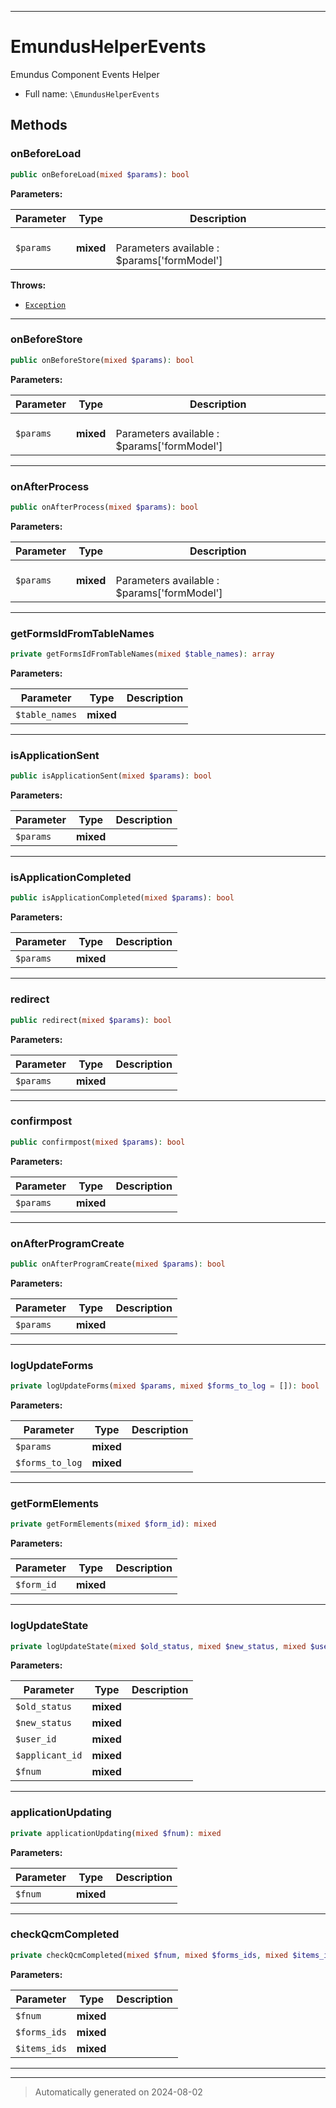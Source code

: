 ***

# EmundusHelperEvents

Emundus Component Events Helper



* Full name: `\EmundusHelperEvents`




## Methods


### onBeforeLoad



```php
public onBeforeLoad(mixed $params): bool
```








**Parameters:**

| Parameter | Type | Description |
|-----------|------|-------------|
| `$params` | **mixed** | <br />Parameters available : $params[&#039;formModel&#039;] |




**Throws:**

- [`Exception`](./Exception.md)



***

### onBeforeStore



```php
public onBeforeStore(mixed $params): bool
```








**Parameters:**

| Parameter | Type | Description |
|-----------|------|-------------|
| `$params` | **mixed** | <br />Parameters available : $params[&#039;formModel&#039;] |





***

### onAfterProcess



```php
public onAfterProcess(mixed $params): bool
```








**Parameters:**

| Parameter | Type | Description |
|-----------|------|-------------|
| `$params` | **mixed** | <br />Parameters available : $params[&#039;formModel&#039;] |





***

### getFormsIdFromTableNames



```php
private getFormsIdFromTableNames(mixed $table_names): array
```








**Parameters:**

| Parameter | Type | Description |
|-----------|------|-------------|
| `$table_names` | **mixed** |  |





***

### isApplicationSent



```php
public isApplicationSent(mixed $params): bool
```








**Parameters:**

| Parameter | Type | Description |
|-----------|------|-------------|
| `$params` | **mixed** |  |





***

### isApplicationCompleted



```php
public isApplicationCompleted(mixed $params): bool
```








**Parameters:**

| Parameter | Type | Description |
|-----------|------|-------------|
| `$params` | **mixed** |  |





***

### redirect



```php
public redirect(mixed $params): bool
```








**Parameters:**

| Parameter | Type | Description |
|-----------|------|-------------|
| `$params` | **mixed** |  |





***

### confirmpost



```php
public confirmpost(mixed $params): bool
```








**Parameters:**

| Parameter | Type | Description |
|-----------|------|-------------|
| `$params` | **mixed** |  |





***

### onAfterProgramCreate



```php
public onAfterProgramCreate(mixed $params): bool
```








**Parameters:**

| Parameter | Type | Description |
|-----------|------|-------------|
| `$params` | **mixed** |  |





***

### logUpdateForms



```php
private logUpdateForms(mixed $params, mixed $forms_to_log = []): bool
```








**Parameters:**

| Parameter | Type | Description |
|-----------|------|-------------|
| `$params` | **mixed** |  |
| `$forms_to_log` | **mixed** |  |





***

### getFormElements



```php
private getFormElements(mixed $form_id): mixed
```








**Parameters:**

| Parameter | Type | Description |
|-----------|------|-------------|
| `$form_id` | **mixed** |  |





***

### logUpdateState



```php
private logUpdateState(mixed $old_status, mixed $new_status, mixed $user_id, mixed $applicant_id, mixed $fnum): mixed
```








**Parameters:**

| Parameter | Type | Description |
|-----------|------|-------------|
| `$old_status` | **mixed** |  |
| `$new_status` | **mixed** |  |
| `$user_id` | **mixed** |  |
| `$applicant_id` | **mixed** |  |
| `$fnum` | **mixed** |  |





***

### applicationUpdating



```php
private applicationUpdating(mixed $fnum): mixed
```








**Parameters:**

| Parameter | Type | Description |
|-----------|------|-------------|
| `$fnum` | **mixed** |  |





***

### checkQcmCompleted



```php
private checkQcmCompleted(mixed $fnum, mixed $forms_ids, mixed $items_ids): mixed
```








**Parameters:**

| Parameter | Type | Description |
|-----------|------|-------------|
| `$fnum` | **mixed** |  |
| `$forms_ids` | **mixed** |  |
| `$items_ids` | **mixed** |  |





***


***
> Automatically generated on 2024-08-02
